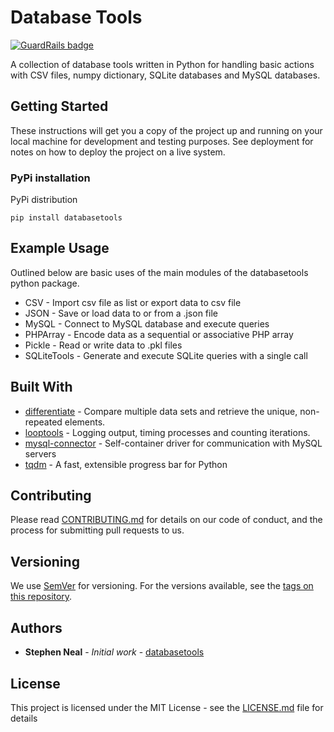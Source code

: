 # Database Tools

[![GuardRails badge](https://badges.production.guardrails.io/mrstephenneal/databasetools.svg)](https://www.guardrails.io)

A collection of database tools written in Python for handling basic actions with CSV files, numpy dictionary, SQLite
databases and MySQL databases.

## Getting Started

These instructions will get you a copy of the project up and running on your local machine for development and testing purposes. See deployment for notes on how to deploy the project on a live system.

### PyPi installation

PyPi distribution

```
pip install databasetools
```

## Example Usage

Outlined below are basic uses of the main modules of the databasetools python package.

* CSV - Import csv file as list or export data to csv file 
* JSON - Save or load data to or from a .json file
* MySQL - Connect to MySQL database and execute queries
* PHPArray - Encode data as a sequential or associative PHP array
* Pickle - Read or write data to .pkl files
* SQLiteTools - Generate and execute SQLite queries with a single call

## Built With

* [differentiate](https://github.com/mrstephenneal/differentiate) - Compare multiple data sets and retrieve the unique, non-repeated elements.
* [looptools](https://github.com/mrstephenneal/looptools) - Logging output, timing processes and counting iterations.
* [mysql-connector](https://dev.mysql.com/doc/connector-python/en/) - Self-container driver for communication with 
MySQL servers
* [tqdm](https://github.com/tqdm/tqdm) - A fast, extensible progress bar for Python

## Contributing

Please read [CONTRIBUTING.md](https://github.com/mrstephenneal/databasetools/contributing.md) for details on our code of
 conduct, and the process for submitting pull requests to us.

## Versioning

We use [SemVer](http://semver.org/) for versioning. For the versions available, see the [tags on this repository](https://github.com/mrstephenneal/databasetools).

## Authors

* **Stephen Neal** - *Initial work* - [databasetools](https://github.com/mrstephenneal/databasetools)


## License

This project is licensed under the MIT License - see the [LICENSE.md](LICENSE.md) file for details
